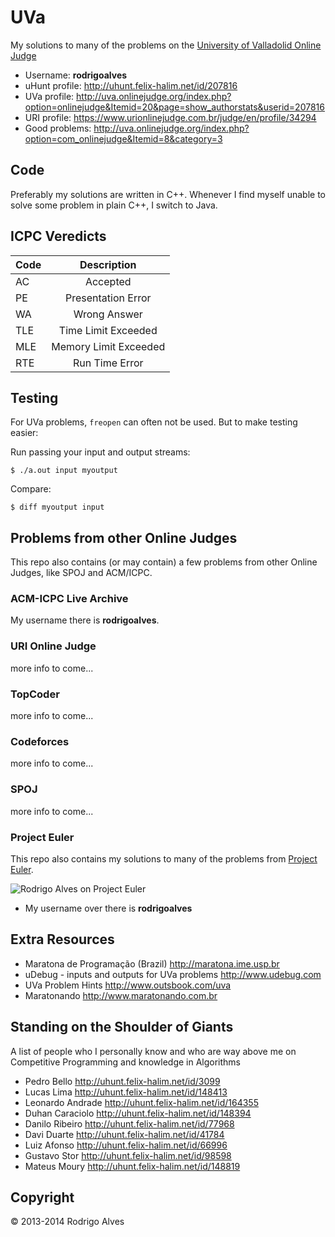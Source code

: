 # UVa

My solutions to many of the problems on the [University of Valladolid Online Judge]

* Username: **rodrigoalves**
* uHunt profile: http://uhunt.felix-halim.net/id/207816
* UVa profile: http://uva.onlinejudge.org/index.php?option=onlinejudge&Itemid=20&page=show_authorstats&userid=207816
* URI profile: https://www.urionlinejudge.com.br/judge/en/profile/34294
* Good problems: http://uva.onlinejudge.org/index.php?option=com_onlinejudge&Itemid=8&category=3

## Code

Preferably my solutions are written in C++. Whenever I find myself unable to solve
some problem in plain C++, I switch to Java.

## ICPC Veredicts

| Code   | Description                        |
| ------ | :---------------------------------:|
| AC     | Accepted                           |
| PE     | Presentation Error                 |
| WA     | Wrong Answer                       |
| TLE    | Time Limit Exceeded                |
| MLE    | Memory Limit Exceeded              |
| RTE    | Run Time Error                     |

## Testing

For UVa problems, `freopen` can often not be used. But to make testing easier:

Run passing your input and output streams:

`$ ./a.out input myoutput`

Compare:

`$ diff myoutput input`

## Problems from other Online Judges

This repo also contains (or may contain) a few problems from other Online Judges, like SPOJ and ACM/ICPC.

### ACM-ICPC Live Archive

My username there is **rodrigoalves**.

### URI Online Judge

more info to come...

### TopCoder

more info to come...

### Codeforces

more info to come...

### SPOJ

more info to come...

### Project Euler

This repo also contains my solutions to many of the problems from [Project Euler].

![Rodrigo Alves on Project Euler](http://projecteuler.net/profile/rodrigoalves.png)

* My username over there is __rodrigoalves__

## Extra Resources

* Maratona de Programação (Brazil) http://maratona.ime.usp.br
* uDebug - inputs and outputs for UVa problems http://www.udebug.com
* UVa Problem Hints http://www.outsbook.com/uva
* Maratonando http://www.maratonando.com.br

## Standing on the Shoulder of Giants

A list of people who I personally know and who are way above me on Competitive Programming and knowledge in Algorithms

* Pedro Bello http://uhunt.felix-halim.net/id/3099
* Lucas Lima http://uhunt.felix-halim.net/id/148413
* Leonardo Andrade http://uhunt.felix-halim.net/id/164355
* Duhan Caraciolo http://uhunt.felix-halim.net/id/148394
* Danilo Ribeiro http://uhunt.felix-halim.net/id/77968
* Davi Duarte http://uhunt.felix-halim.net/id/41784
* Luiz Afonso http://uhunt.felix-halim.net/id/66996
* Gustavo Stor http://uhunt.felix-halim.net/id/98598
* Mateus Moury http://uhunt.felix-halim.net/id/148819

## Copyright

 © 2013-2014 Rodrigo Alves

[University of Valladolid Online Judge]: http://uva.onlinejudge.org
[new Issue]: https://github.com/rodrigoalvesvieira/UVa/issues/new
[Project Euler]: http://projecteuler.net
